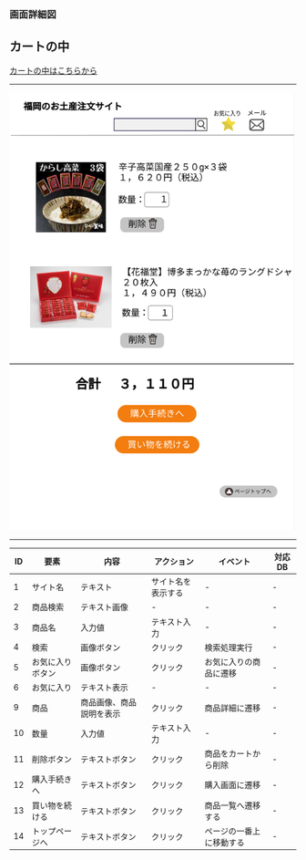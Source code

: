 ### 画面詳細図
## カートの中

[カートの中はこちらから](https://www.figma.com/file/Mxm4HVjnz1zAuFrfEpih3Z/カートの中?node-id=0%3A1)

*****
<img src="../img/カートの中.png" width="500">

*****

|ID|要素|内容|アクション|イベント|対応DB|
|--|---|----|---------|-------|-------|
|1|サイト名|テキスト|サイト名を表示する|-|-|
|2|商品検索|テキスト画像|-|-|-|
|3|商品名|入力値|テキスト入力|-|-|
|4|検索|画像ボタン|クリック|検索処理実行|-|-|
|5|お気に入りボタン|画像ボタン|クリック|お気に入りの商品に遷移|-|
|6|お気に入り|テキスト表示|-|-|-|
|9|商品|商品画像、商品説明を表示|クリック|商品詳細に遷移|-|
|10|数量|入力値|テキスト入力|-|-|
|11|削除ボタン|テキストボタン|クリック|商品をカートから削除|-|
|12|購入手続きへ|テキストボタン|クリック|購入画面に遷移|-|
|13|買い物を続ける|テキストボタン|クリック|商品一覧へ遷移する|-|
|14|トップページへ|テキストボタン|クリック|ページの一番上に移動する|-|

